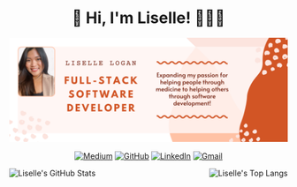 <h1 align="center"> 👋 Hi, I'm Liselle! 👩🏻‍💻 </h1>

<img src="https://raw.githubusercontent.com/lisellelogan/lisellelogan/master/lisellebanner.png" alt="Banner that says Liselle Logan Full-Stack Software Developer - Expanding my passion for helping people through medicine to helping others through software development!">

<div align="center">
  
  [![Medium](https://img.shields.io/badge/-Medium-black?style=flat-square&logo=Medium&logoColor=white)](https://lisellelogan.medium.com/)
  [![GitHub](https://img.shields.io/badge/-GitHub-white?style=flat-square&logo=GitHub&logoColor=black)](https://github.com/lisellelogan)
  [![LinkedIn](https://img.shields.io/badge/-LinkedIn-blue?style=flat-square&logo=LinkedIn&logoColor=white)](https://www.linkedin.com/in/lisellelogan/)
  [![Gmail](https://img.shields.io/badge/-Gmail-red?style=flat-square&logo=Gmail&logoColor=white)](mailto:liselle.logan@gmail.com)
  
</div>

<div display="flex">
  <a href="https://github.com/lisellelogan">
    <img max-width="40%" align="right" src="https://github-readme-stats.vercel.app/api/top-langs/?username=lisellelogan&layout=compact&border_color=FF5733&title_color=D85134&bg_color=FBE1DC" alt="Liselle's Top Langs">
  </a>

  <a href="https://github.com/lisellelogan">
    <img max-width="45%" align="left" src="https://github-readme-stats.vercel.app/api?username=lisellelogan&show_icons=true&icon_color=FF5733&border_color=FF5733&title_color=D85134&bg_color=FBE1DC" alt="Liselle's GitHub Stats">
  </a>
</div>

<!--- adding launguage icons here
<div align="center">
  
  <a href="https://reactjs.org/"><img border-style="solid" align="left" width="10%" src="https://cdn.jsdelivr.net/gh/devicons/devicon/icons/react/react-original-wordmark.svg"></a>
  
</div>

-->

<!--

Here are some ideas to get you started:

- 🔭 I’m currently working on ...
- 🌱 I’m currently learning ...
- 👯 I’m looking to collaborate on ...
- 🤔 I’m looking for help with ...
- 💬 Ask me about ...
- 📫 How to reach me: ...
- 😄 Pronouns: ...
- ⚡ Fun fact: ...
-->

